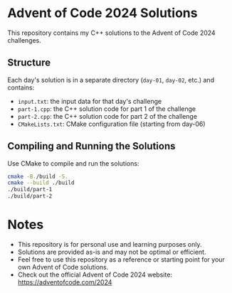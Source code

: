# Advent of Code 2024 Solutions

This repository contains my C++ solutions to the Advent of Code 2024 challenges.

## Structure

Each day's solution is in a separate directory (`day-01`, `day-02`, etc.) and contains:

* `input.txt`: the input data for that day's challenge
* `part-1.cpp`: the C++ solution code for part 1 of the challenge
* `part-2.cpp`: the C++ solution code for part 2 of the challenge
* `CMakeLists.txt`: CMake configuration file (starting from day-06)

## Compiling and Running the Solutions

Use CMake to compile and run the solutions:

```bash
cmake -B./build -S.
cmake --build ./build
./build/part-1
./build/part-2
```

# Notes

- This repository is for personal use and learning purposes only.
- Solutions are provided as-is and may not be optimal or efficient.
- Feel free to use this repository as a reference or starting point for your own Advent of Code solutions.
- Check out the official Advent of Code 2024 website: https://adventofcode.com/2024